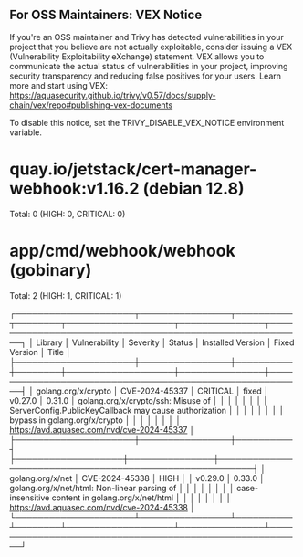 
For OSS Maintainers: VEX Notice
--------------------------------
If you're an OSS maintainer and Trivy has detected vulnerabilities in your project that you believe are not actually exploitable, consider issuing a VEX (Vulnerability Exploitability eXchange) statement.
VEX allows you to communicate the actual status of vulnerabilities in your project, improving security transparency and reducing false positives for your users.
Learn more and start using VEX: https://aquasecurity.github.io/trivy/v0.57/docs/supply-chain/vex/repo#publishing-vex-documents

To disable this notice, set the TRIVY_DISABLE_VEX_NOTICE environment variable.


quay.io/jetstack/cert-manager-webhook:v1.16.2 (debian 12.8)
===========================================================
Total: 0 (HIGH: 0, CRITICAL: 0)


app/cmd/webhook/webhook (gobinary)
==================================
Total: 2 (HIGH: 1, CRITICAL: 1)

┌─────────────────────┬────────────────┬──────────┬────────┬───────────────────┬───────────────┬────────────────────────────────────────────────────────┐
│       Library       │ Vulnerability  │ Severity │ Status │ Installed Version │ Fixed Version │                         Title                          │
├─────────────────────┼────────────────┼──────────┼────────┼───────────────────┼───────────────┼────────────────────────────────────────────────────────┤
│ golang.org/x/crypto │ CVE-2024-45337 │ CRITICAL │ fixed  │ v0.27.0           │ 0.31.0        │ golang.org/x/crypto/ssh: Misuse of                     │
│                     │                │          │        │                   │               │ ServerConfig.PublicKeyCallback may cause authorization │
│                     │                │          │        │                   │               │ bypass in golang.org/x/crypto                          │
│                     │                │          │        │                   │               │ https://avd.aquasec.com/nvd/cve-2024-45337             │
├─────────────────────┼────────────────┼──────────┤        ├───────────────────┼───────────────┼────────────────────────────────────────────────────────┤
│ golang.org/x/net    │ CVE-2024-45338 │ HIGH     │        │ v0.29.0           │ 0.33.0        │ golang.org/x/net/html: Non-linear parsing of           │
│                     │                │          │        │                   │               │ case-insensitive content in golang.org/x/net/html      │
│                     │                │          │        │                   │               │ https://avd.aquasec.com/nvd/cve-2024-45338             │
└─────────────────────┴────────────────┴──────────┴────────┴───────────────────┴───────────────┴────────────────────────────────────────────────────────┘

